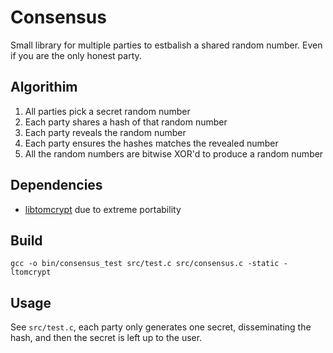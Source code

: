 # Consensus

Small library for multiple parties to estbalish a shared random number. Even if you are the only honest party.

## Algorithim

1. All parties pick a secret random number
2. Each party shares a hash of that random number
3. Each party reveals the random number
4. Each party ensures the hashes matches the revealed number
5. All the random numbers are bitwise XOR'd to produce a random number

## Dependencies

- [libtomcrypt](https://github.com/libtom/libtomcrypt) due to extreme portability

## Build

```
gcc -o bin/consensus_test src/test.c src/consensus.c -static -ltomcrypt
```

## Usage

See `src/test.c`, each party only generates one secret, disseminating the hash, and then the secret is left up to the user.